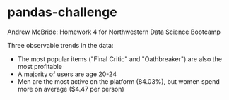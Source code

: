 # pandas-challenge
Andrew McBride: Homework 4 for Northwestern Data Science Bootcamp

Three observable trends in the data:
- The most popular items ("Final Critic" and "Oathbreaker") are also the most profitable
- A majority of users are age 20-24
- Men are the most active on the platform (84.03%), but women spend more on average ($4.47 per person)
